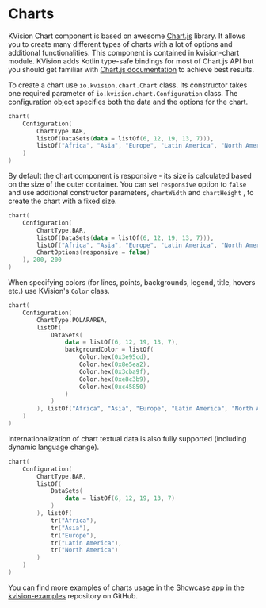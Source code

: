 # Charts

KVision Chart component is based on awesome [Chart.js](https://www.chartjs.org/) library. It allows you to create many different types of charts with a lot of options and additional functionalities. This component is contained in kvision-chart module. KVision adds Kotlin type-safe bindings for most of Chart.js API but you should get familiar with [Chart.js documentation](https://www.chartjs.org/docs/latest/) to achieve best results.

To create a chart use `io.kvision.chart.Chart` class. Its constructor takes one required parameter of `io.kvision.chart.Configuration` class. The configuration object specifies both the data and the options for the chart.

```kotlin
chart(
    Configuration(
        ChartType.BAR,
        listOf(DataSets(data = listOf(6, 12, 19, 13, 7))), 
        listOf("Africa", "Asia", "Europe", "Latin America", "North America")
    )
)
```

By default the chart component is responsive - its size is calculated based on the size of the outer container. You can set `responsive` option to `false` and use additional constructor parameters, `chartWidth` and `chartHeight` , to create the chart with a fixed size.

```kotlin
chart(
    Configuration(
        ChartType.BAR,
        listOf(DataSets(data = listOf(6, 12, 19, 13, 7))),
        listOf("Africa", "Asia", "Europe", "Latin America", "North America"),
        ChartOptions(responsive = false)
    ), 200, 200
)
```

When specifying colors (for lines, points, backgrounds, legend, title, hovers etc.) use KVision's `Color` class.

```kotlin
chart(
    Configuration(
        ChartType.POLARAREA,
        listOf(
            DataSets(
                data = listOf(6, 12, 19, 13, 7),
                backgroundColor = listOf(
                    Color.hex(0x3e95cd),
                    Color.hex(0x8e5ea2),
                    Color.hex(0x3cba9f),
                    Color.hex(0xe8c3b9),
                    Color.hex(0xc45850)
                )
            )
        ), listOf("Africa", "Asia", "Europe", "Latin America", "North America")
    )
)
```

Internationalization of chart textual data is also fully supported (including dynamic language change).

```kotlin
chart(
    Configuration(
        ChartType.BAR,
        listOf(
            DataSets(
                data = listOf(6, 12, 19, 13, 7)
            )
        ), listOf(
            tr("Africa"),
            tr("Asia"),
            tr("Europe"),
            tr("Latin America"),
            tr("North America")
        )
    )
)
```

You can find more examples of charts usage in the [Showcase](https://rjaros.github.io/kvision-examples/showcase/#!/charts) app in the [kvision-examples](https://github.com/rjaros/kvision-examples) repository on GitHub.
